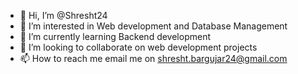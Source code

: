 - 👋 Hi, I’m @Shresht24
- 👀 I’m interested in Web development and Database Management
- 🌱 I’m currently learning Backend development
- 💞️ I’m looking to collaborate on web development projects 
- 📫 How to reach me email me on shresht.bargujar24@gmail.com

<!---
Shresht24/Shresht24 is a ✨ special ✨ repository because its `README.md` (this file) appears on your GitHub profile.
You can click the Preview link to take a look at your changes.
--->
